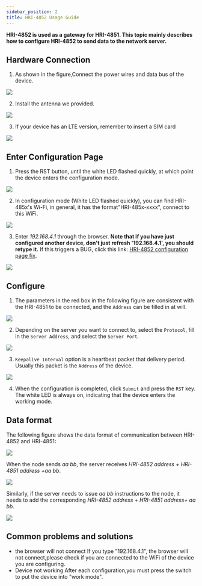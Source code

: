 ```yaml
---
sidebar_position: 2
title: HRI-4852 Usage Guide
---
```



**HRI-4852 is used as a gateway for HRI-4851. This topic mainly describes how to configure HRI-4852 to send data to the network server.**

## Hardware Connection
1. As shown in the figure,Connect the power wires and data bus of the device.

![](img/1.png) 

2. Install the antenna we provided. 

![](img/02.png) 

3. If your device has an LTE version, remember to insert a SIM card

![](img/simcard.png)

## Enter Configuration Page
1. Press the RST button, until the white LED flashed quickly, at which point the device enters the configuration mode.

![](img/12.png)

2. In configuration mode (White LED flashed quickly), you can find HRI-485x's Wi-Fi, in general, it has the format"HRI-485x-xxxx", connect to this WiFi.

![](img/wifi.png)

3. Enter *192.168.4.1* through the browser. **Note that if you have just configured another device, don't just refresh '192.168.4.1', you should retype it.** If this triggers a BUG, click this link: [HRI-4852 configuration page fix](/docs/devices/open-source-devices/plug-play/hri-485x-rs-485/hri-4852/usage-guide).

![](img/ap.png)

## Configure
1. The parameters in the red box in the following figure are consistent with the HRI-4851 to be connected, and the `Address` can be filled in at will.

![](img/lora-parameter.png) 

2. Depending on the server you want to connect to, select the `Protocol`, fill in the `Server Address`, and select the `Server Port`.

![](img/server.png) 

3. `Keepalive Interval` option is a heartbeat packet that delivery period. Usually this packet is the `Address` of the device.

![](img/interval.png) 

4. When the configuration is completed, click `Submit` and press the `RST` key. The white LED is always on, indicating that the device enters the working mode.

## Data format
The following figure shows the data format of communication between HRI-4852 and HRI-4851:

![](img/08.png)

When the node sends *aa bb*, the server receives *HRI-4852 address + HRI-4851 address +aa bb*.

![](img/data01.png)

Similarly, if the server needs to issue *aa bb* instructions to the node, it needs to add the corresponding *HRI-4852 address + HRI-4851 address+ aa bb*.

![](img/data02.png)

## Common problems and solutions
+ the browser will not connect
If you type "192.168.4.1", the browser will not connect,please check if you are connected to the WiFi of the device you are configuring.
+ Device not working
After each configuration,you must press the switch to put the device into "work mode".

 